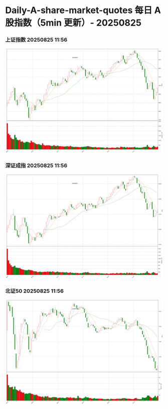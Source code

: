 
# Daily-A-share-market-quotes 每日 A 股指数（5min 更新）- 20250825

### 上证指数 20250825 11:56
![](./fig/2025/8/20250825-sh000001.png)

### 深证成指 20250825 11:56
![](./fig/2025/8/20250825-sz399001.png)

### 北证50 20250825 11:56
![](./fig/2025/8/20250825-bj899050.png)
